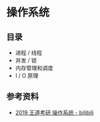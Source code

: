 # 操作系统

## 目录

- 进程 / 线程
- 并发 / 锁
- 内存管理和调度
- I / O 原理



## 参考资料

- [2019 王道考研 操作系统 - bilibili](https://www.bilibili.com/video/BV1YE411D7nH)


